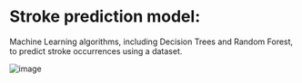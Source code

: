 # Stroke prediction model:

 Machine Learning algorithms, including Decision Trees and Random Forest, to predict stroke occurrences using a dataset.

![image](https://github.com/Andreixzc/heart-stroke-prediction-model/assets/90361670/3f972262-e51d-4038-a3a6-da6757e14d21)
